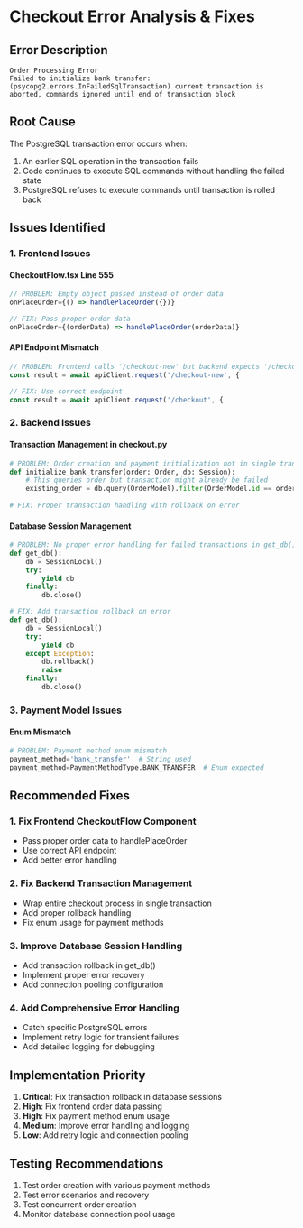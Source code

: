 # Checkout Error Analysis & Fixes

## Error Description
```
Order Processing Error
Failed to initialize bank transfer: (psycopg2.errors.InFailedSqlTransaction) current transaction is aborted, commands ignored until end of transaction block
```

## Root Cause
The PostgreSQL transaction error occurs when:
1. An earlier SQL operation in the transaction fails
2. Code continues to execute SQL commands without handling the failed state
3. PostgreSQL refuses to execute commands until transaction is rolled back

## Issues Identified

### 1. Frontend Issues

#### CheckoutFlow.tsx Line 555
```typescript
// PROBLEM: Empty object passed instead of order data
onPlaceOrder={() => handlePlaceOrder({})}

// FIX: Pass proper order data
onPlaceOrder={(orderData) => handlePlaceOrder(orderData)}
```

#### API Endpoint Mismatch
```typescript
// PROBLEM: Frontend calls '/checkout-new' but backend expects '/checkout'
const result = await apiClient.request('/checkout-new', {

// FIX: Use correct endpoint
const result = await apiClient.request('/checkout', {
```

### 2. Backend Issues

#### Transaction Management in checkout.py
```python
# PROBLEM: Order creation and payment initialization not in single transaction
def initialize_bank_transfer(order: Order, db: Session):
    # This queries order but transaction might already be failed
    existing_order = db.query(OrderModel).filter(OrderModel.id == order.id).first()
    
# FIX: Proper transaction handling with rollback on error
```

#### Database Session Management
```python
# PROBLEM: No proper error handling for failed transactions in get_db()
def get_db():
    db = SessionLocal()
    try:
        yield db
    finally:
        db.close()

# FIX: Add transaction rollback on error
def get_db():
    db = SessionLocal()
    try:
        yield db
    except Exception:
        db.rollback()
        raise
    finally:
        db.close()
```

### 3. Payment Model Issues

#### Enum Mismatch
```python
# PROBLEM: Payment method enum mismatch
payment_method='bank_transfer'  # String used
payment_method=PaymentMethodType.BANK_TRANSFER  # Enum expected
```

## Recommended Fixes

### 1. Fix Frontend CheckoutFlow Component
- Pass proper order data to handlePlaceOrder
- Use correct API endpoint
- Add better error handling

### 2. Fix Backend Transaction Management
- Wrap entire checkout process in single transaction
- Add proper rollback handling
- Fix enum usage for payment methods

### 3. Improve Database Session Handling
- Add transaction rollback in get_db()
- Implement proper error recovery
- Add connection pooling configuration

### 4. Add Comprehensive Error Handling
- Catch specific PostgreSQL errors
- Implement retry logic for transient failures
- Add detailed logging for debugging

## Implementation Priority
1. **Critical**: Fix transaction rollback in database sessions
2. **High**: Fix frontend order data passing
3. **High**: Fix payment method enum usage
4. **Medium**: Improve error handling and logging
5. **Low**: Add retry logic and connection pooling

## Testing Recommendations
1. Test order creation with various payment methods
2. Test error scenarios and recovery
3. Test concurrent order creation
4. Monitor database connection pool usage